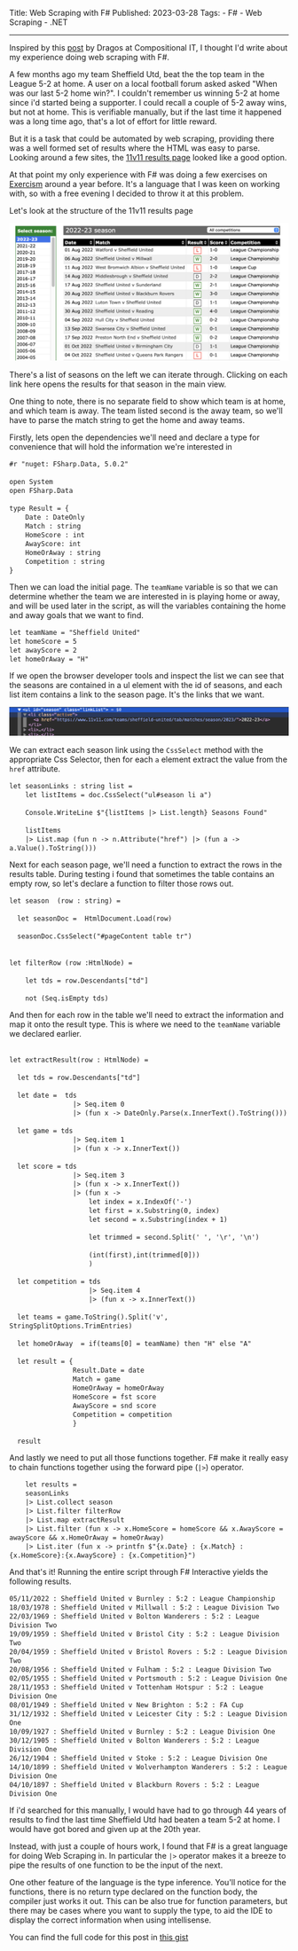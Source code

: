 Title: Web Scraping with F#
Published: 2023-03-28
Tags: 
    - F#
    - Web Scraping
    - .NET

---

Inspired by this [post]("https://www.compositional-it.com/news-blog/web-scraping-with-f/") by Dragos at Compositional IT, I thought I'd write about my experience doing web scraping with F#.

A few months ago my team Sheffield Utd,  beat the the top team in the League 5-2 at home. A user on a local football forum asked asked "When was our last 5-2 home win?". I couldn't remember us winning 5-2 at home since i'd started being a supporter. I could recall a couple of 5-2 away wins, but not at home. This is verifiable manually, but if the last time it happened was a long time ago, that's a lot of effort for little reward.

But it is a task that could be automated by web scraping, providing there was a well formed set of results where the HTML was easy to parse. Looking around a few sites, the [11v11 results page]("https://www.11v11.com/teams/sheffield-united/tab/matches/") looked like a good option.

At that point my only experience with F# was doing a few exercises on [Exercism]("https://exercism.org/tracks/fsharp") around a year before. It's a language that I was keen on working with, so with a free evening I decided to throw it at this problem.

Let's look at the structure of the 11v11 results page

<img src="../images/blog/web-scraping-with-fsharp/11v11Results.png" class="img-fluid" title="The 11 v 11 results page showing the structure" alt="The 11 v 11 results page showing the structure"/>

There's a list of seasons on the left we can iterate through. Clicking on each link here opens the results for that season in the main view.

One thing to note, there is no separate field to show which team is at home, and which team is away. The team listed second is the away team, so we'll have to parse the match string to get the home and away teams.

Firstly, lets open the dependencies we'll need and declare a type for convenience that will hold the information we're interested in

```
#r "nuget: FSharp.Data, 5.0.2"

open System
open FSharp.Data

type Result = {
    Date : DateOnly
    Match : string
    HomeScore : int
    AwayScore: int
    HomeOrAway : string
    Competition : string
}
```
 Then we can load the initial page. The `teamName` variable is so that we can determine whether the team we are interested in is playing home or away, and will be used later in the script, as will the variables containing the home and away goals that we want to find.

```
let teamName = "Sheffield United"
let homeScore = 5
let awayScore = 2
let homeOrAway = "H"
```

If we open the browser developer tools and inspect the list we can see that the seasons are contained in a ul element with the id of seasons, and each list item contains a link to the season page. It's the links that we want.

<img src="../images/blog/web-scraping-with-fsharp/seasonlinks.png" class="img-fluid" title="Dev Tools showing the Ul for the seasons" alt="Dev Tools showing the Ul for the seasons"/>


We can extract each season link using the `CssSelect` method with the appropriate Css Selector, then for each `a` element extract the value from the `href` attribute.

```
let seasonLinks : string list =
    let listItems = doc.CssSelect("ul#season li a")
    
    Console.WriteLine $"{listItems |> List.length} Seasons Found"
    
    listItems
    |> List.map (fun n -> n.Attribute("href") |> (fun a -> a.Value().ToString())) 
```

Next for each season page, we'll need a function to extract the rows in the results table. During testing i found that sometimes the table contains an empty row, so let's declare a function to filter those rows out.

```
let season  (row : string) =

  let seasonDoc =  HtmlDocument.Load(row)
 
  seasonDoc.CssSelect("#pageContent table tr")
  

let filterRow (row :HtmlNode) =
   
    let tds = row.Descendants["td"]
   
    not (Seq.isEmpty tds)
```


And then for each row in the table we'll need to extract the information and map it onto the result type. This is where we need to the `teamName` variable we declared earlier.

```

let extractResult(row : HtmlNode) =
 
  let tds = row.Descendants["td"]
 
  let date =  tds
                |> Seq.item 0
                |> (fun x -> DateOnly.Parse(x.InnerText().ToString()))
 
  let game = tds
                |> Seq.item 1
                |> (fun x -> x.InnerText())
         
  let score = tds
                |> Seq.item 3
                |> (fun x -> x.InnerText())
                |> (fun x ->
                    let index = x.IndexOf('-')
                    let first = x.Substring(0, index)
                    let second = x.Substring(index + 1)
                   
                    let trimmed = second.Split(' ', '\r', '\n')
                   
                    (int(first),int(trimmed[0]))
                    )
               
  let competition = tds
                    |> Seq.item 4
                    |> (fun x -> x.InnerText())
                   
  let teams = game.ToString().Split('v', StringSplitOptions.TrimEntries)
 
  let homeOrAway  = if(teams[0] = teamName) then "H" else "A"
 
  let result = {
                Result.Date = date
                Match = game
                HomeOrAway = homeOrAway
                HomeScore = fst score
                AwayScore = snd score
                Competition = competition
                }
                   
  result

```



And lastly we need to put all those functions together. F# make it really easy to chain functions together using the forward pipe (`|>`) operator.

```
    let results =
    seasonLinks
    |> List.collect season
    |> List.filter filterRow
    |> List.map extractResult
    |> List.filter (fun x -> x.HomeScore = homeScore && x.AwayScore = awayScore && x.HomeOrAway = homeOrAway)
    |> List.iter (fun x -> printfn $"{x.Date} : {x.Match} : {x.HomeScore}:{x.AwayScore} : {x.Competition}")
```
And that's it! Running the entire script through F# Interactive yields the following results. 

```
05/11/2022 : Sheffield United v Burnley : 5:2 : League Championship
18/03/1978 : Sheffield United v Millwall : 5:2 : League Division Two
22/03/1969 : Sheffield United v Bolton Wanderers : 5:2 : League Division Two
19/09/1959 : Sheffield United v Bristol City : 5:2 : League Division Two
20/04/1959 : Sheffield United v Bristol Rovers : 5:2 : League Division Two
20/08/1956 : Sheffield United v Fulham : 5:2 : League Division Two
02/05/1955 : Sheffield United v Portsmouth : 5:2 : League Division One
28/11/1953 : Sheffield United v Tottenham Hotspur : 5:2 : League Division One
08/01/1949 : Sheffield United v New Brighton : 5:2 : FA Cup
31/12/1932 : Sheffield United v Leicester City : 5:2 : League Division One
10/09/1927 : Sheffield United v Burnley : 5:2 : League Division One
30/12/1905 : Sheffield United v Bolton Wanderers : 5:2 : League Division One
26/12/1904 : Sheffield United v Stoke : 5:2 : League Division One
14/10/1899 : Sheffield United v Wolverhampton Wanderers : 5:2 : League Division One
04/10/1897 : Sheffield United v Blackburn Rovers : 5:2 : League Division One
```

If i'd searched for this manually, I would have had to go through 44 years of results to find the last time Sheffield Utd had beaten a team 5-2 at home. I would have got bored and given up at the 20th year.

Instead, with just a couple of hours work, I found that F# is a great language for doing Web Scraping in. In particular the `|>` operator makes it a breeze to pipe the results of one function to be the input of the next. 

One other feature of the language is the type inference. You'll notice for the functions, there is no return type declared on the function body, the compiler just works it out. This can be also true for function parameters, but there may be cases where you want to supply the type, to aid the IDE to display the correct information when using intellisense.

You can find the full code for this post in [this gist]("https://gist.github.com/MrBliz/36bd1885e983236e5373743df57d8e99")
